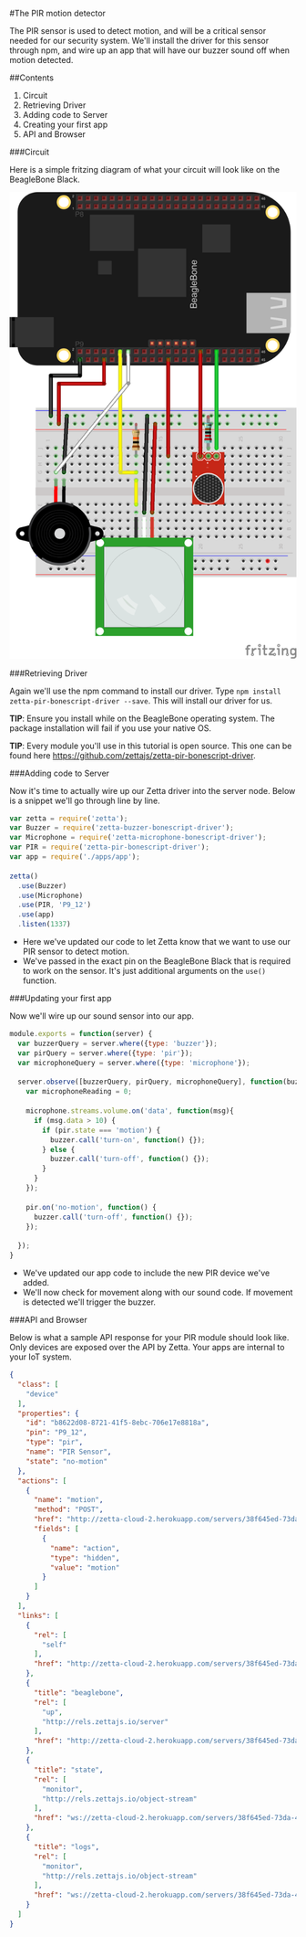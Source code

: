 #The PIR motion detector

The PIR sensor is used to detect motion, and will be a critical sensor needed for our security system. We'll install
the driver for this sensor through npm, and wire up an app that will have our buzzer sound off when motion detected.

##Contents

1. Circuit
2. Retrieving Driver
3. Adding code to Server
4. Creating your first app
5. API and Browser

###Circuit

Here is a simple fritzing diagram of what your circuit will look like on the BeagleBone Black.

![Hookup Diagram](img/hookup_diagram_step_3.png)

###Retrieving Driver

Again we'll use the npm command to install our driver. Type `npm install zetta-pir-bonescript-driver --save`. This will install our driver for us.


**TIP**: Ensure you install while on the BeagleBone operating system. The package
installation will fail if you use your native OS.

**TIP**: Every module you'll use in this tutorial is open source. This one can be found here https://github.com/zettajs/zetta-pir-bonescript-driver.

###Adding code to Server

Now it's time to actually wire up our Zetta driver into the server node. Below is a snippet we'll go through line by line.

```javascript
var zetta = require('zetta');
var Buzzer = require('zetta-buzzer-bonescript-driver');
var Microphone = require('zetta-microphone-bonescript-driver');
var PIR = require('zetta-pir-bonescript-driver');
var app = require('./apps/app');

zetta()
  .use(Buzzer)
  .use(Microphone)
  .use(PIR, 'P9_12')
  .use(app)
  .listen(1337)
```

* Here we've updated our code to let Zetta know that we want to use our PIR sensor to detect motion.
* We've passed in the exact pin on the BeagleBone Black that is required to work on the sensor. It's just additional arguments on the `use()` function.

###Updating your first app

Now we'll wire up our sound sensor into our app.

```javascript
module.exports = function(server) {
  var buzzerQuery = server.where({type: 'buzzer'});
  var pirQuery = server.where({type: 'pir'});
  var microphoneQuery = server.where({type: 'microphone'});

  server.observe([buzzerQuery, pirQuery, microphoneQuery], function(buzzer, pir, microphone){
    var microphoneReading = 0;

    microphone.streams.volume.on('data', function(msg){
      if (msg.data > 10) {
        if (pir.state === 'motion') {
          buzzer.call('turn-on', function() {});
        } else {
          buzzer.call('turn-off', function() {});
        }
      }
    });

    pir.on('no-motion', function() {
      buzzer.call('turn-off', function() {});
    });

  });
}
```

* We've updated our app code to include the new PIR device we've added.
* We'll now check for movement along with our sound code. If movement is detected we'll trigger the buzzer.

###API and Browser

Below is what a sample API response for your PIR module should look like. Only devices are exposed over the API by Zetta. Your apps are internal to your
IoT system.


```json
{
  "class": [
    "device"
  ],
  "properties": {
    "id": "b8622d08-8721-41f5-8ebc-706e17e8818a",
    "pin": "P9_12",
    "type": "pir",
    "name": "PIR Sensor",
    "state": "no-motion"
  },
  "actions": [
    {
      "name": "motion",
      "method": "POST",
      "href": "http://zetta-cloud-2.herokuapp.com/servers/38f645ed-73da-4742-8f20-c46317a48c19/devices/b8622d08-8721-41f5-8ebc-706e17e8818a",
      "fields": [
        {
          "name": "action",
          "type": "hidden",
          "value": "motion"
        }
      ]
    }
  ],
  "links": [
    {
      "rel": [
        "self"
      ],
      "href": "http://zetta-cloud-2.herokuapp.com/servers/38f645ed-73da-4742-8f20-c46317a48c19/devices/b8622d08-8721-41f5-8ebc-706e17e8818a"
    },
    {
      "title": "beaglebone",
      "rel": [
        "up",
        "http://rels.zettajs.io/server"
      ],
      "href": "http://zetta-cloud-2.herokuapp.com/servers/38f645ed-73da-4742-8f20-c46317a48c19"
    },
    {
      "title": "state",
      "rel": [
        "monitor",
        "http://rels.zettajs.io/object-stream"
      ],
      "href": "ws://zetta-cloud-2.herokuapp.com/servers/38f645ed-73da-4742-8f20-c46317a48c19/events?topic=pir%2Fb8622d08-8721-41f5-8ebc-706e17e8818a%2Fstate"
    },
    {
      "title": "logs",
      "rel": [
        "monitor",
        "http://rels.zettajs.io/object-stream"
      ],
      "href": "ws://zetta-cloud-2.herokuapp.com/servers/38f645ed-73da-4742-8f20-c46317a48c19/events?topic=pir%2Fb8622d08-8721-41f5-8ebc-706e17e8818a%2Flogs"
    }
  ]
}
```
